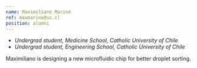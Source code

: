 ```yaml
---
name: Maximiliano Mariné
ref: maxmarine@uc.cl
position: alumni
---
```


- _Undergrad student, Medicine School, Catholic University of Chile_
- _Undergrad student, Engineering School, Catholic University of Chile_

Maximiliano is designing a new microfluidic chip for better droplet sorting.